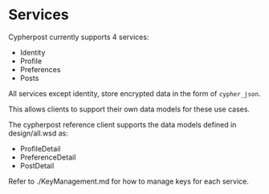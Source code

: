 # Services

Cypherpost currently supports 4 services:

- Identity
- Profile
- Preferences
- Posts

All services except identity, store encrypted data in the form of `cypher_json`.

This allows clients to support their own data models for these use cases.

The cypherpost reference client supports the data models defined in design/all.wsd as:

- ProfileDetail
- PreferenceDetail
- PostDetail

Refer to ./KeyManagement.md for how to manage keys for each service.




